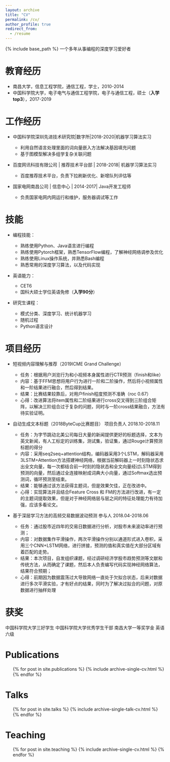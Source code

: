 ```yaml
---
layout: archive
title: "CV"
permalink: /cv/
author_profile: true
redirect_from:
  - /resume
---
```


{% include base_path %}
一个多年从事编程的深度学习爱好者

教育经历
======
* 南昌大学，信息工程学院，通信工程，学士，2010-2014
* 中国科学院大学，电子电气与通信工程学院，电子与通信工程，硕士（**入学top3**），2017-2019

工作经历
======
* 中国科学院深圳先进技术研究院|数字所|2018-2020|机器学习算法实习
  * 利用自然语言处理里面的词向量嵌入方法解决基因填充问题
  * 基于图模型解决多组学复杂关联问题

* 百度网讯科技有限公司 | 推荐技术平台部 | 2018-2018| 机器学习算法实习
  * 百度推荐技术平台，负责下拉刷新优化、新增队列评估等

* 国家电网南昌公司 | 信息中心 | 2014-2017| Java开发工程师
  * 负责国家电网内网运行和维护，服务器调试等工作
  
技能
======
* 编程技能：
  * 熟练使用Python、Java语言进行编程
  * 熟练使用Pytorch框架，熟悉TensorFlow编程，了解神经网络调参及优化
  * 熟练使用Linux操作系统，并熟悉Bash编程
  * 熟悉常用的深度学习算法，以及代码实现

* 英语能力：
  * CET6
  * 国科大硕士学位英语免修（**入学90分**）
  
* 研究生课程：
  * 模式分类、深度学习、统计机器学习
  * 随机过程
  * Python语言设计

项目经历
======
- 短视频内容理解与推荐（2019ICME Grand Challenge）
  - 任务：根据用户浏览行为和小视频本身属性进行CTR预测（finish和like）
  - 内容：基于FFM思想将用户行为进行一阶和二阶操作，然后将小视频属性和一阶结果进行融合，然后得到结果。
  - 结果：比赛结果较靠后，对用户finish程度预测不准确（roc 0.67）
  - 心得：改进算法将item属性和二阶结果进行cross交叉得到三阶组合矩阵，以解决三阶组合过于复杂的问题，同时与一阶cross结果融合，方法有待实验证明。

- 自动生成文本标题（2018ByteCup比赛题目）    项目负责人        2018.10-2018.11
  - 任务：为字节跳动北美公司每日大量的新闻提供更好的标题选择，文本为英文新闻，有人工标定的训练集，测试集，验证集，通过Rouge计算预测标题的得分
  - 内容：采用seq2seq+attention结构，编码器采用3个LSTM，解码器采用3LSTM+Attention方法搭建神经网络，根据当前解码器上一时刻隐状态求出全文向量，每一次都结合前一时刻的隐状态和全文向量经过LSTM得到预测的向量，然后通过全连接映射成词典大小向量，通过Softmax选出预测词，循环预测至结束。
  - 结果：能够通过该方法获得主题词，但是效果欠佳，正在改进中。
  - 心得：实现算法并且结合Feature Cross 和 FM的方法进行改进，有一定的主题词提取效果，但是对于神经网络层与层之间的特征处理能力有待加强，应该多看论文。
  
- 基于深层学习方法的高频交易数据波动预测            参与人    2018.04-2018.06
  - 任务：通过股市近四年的交易日数据进行分析，对股市未来波动率进行预测； 
  - 内容：对数据集作平滑操作，两次平滑操作分别以通道形式进入卷积，采用三个CNN+LSTM网络，进行拼接，预测的值和真实值在大部分区域有着匹配的走势。
  - 结果：本次项目，自发组织课题，经过调研经济学股市趋势预测等文献和传统方法，从而确定了课题，然后本人负责编写代码实现神经网络算法，结果符合预期；
  - 心得：前期因为数据震荡过大导致网络一直处于欠拟合状态，后来对数据进行多次平滑实验，才有好点的结果，同时为了解决过拟合的问题，对原数据进行抽样处理

获奖
======
中国科学院大学三好学生  中国科学院大学优秀学生干部  南昌大学一等奖学金 英语六级

Publications
======
  <ul>{% for post in site.publications %}
    {% include archive-single-cv.html %}
  {% endfor %}</ul>
  
Talks
======
  <ul>{% for post in site.talks %}
    {% include archive-single-talk-cv.html %}
  {% endfor %}</ul>
  
Teaching
======
  <ul>{% for post in site.teaching %}
    {% include archive-single-cv.html %}
  {% endfor %}</ul>
